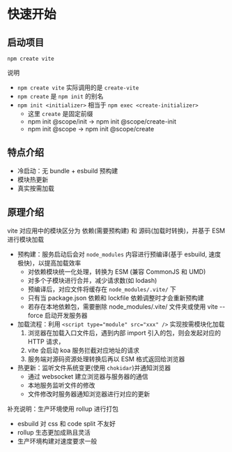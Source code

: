 # 快速开始

## 启动项目

```shell
npm create vite
```

说明

- `npm create vite` 实际调用的是 `create-vite`
- `npm create` 是 `npm init` 的别名
- `npm init <initializer>` 相当于 `npm exec <create-initializer>`
  - 这里 `create` 是固定前缀
  - npm init @scope/init -> npm init @scope/create-init
  - npm init @scope -> npm init @scope/create

## 特点介绍

- 冷启动：无 bundle + esbuild 预构建
- 模块热更新
- 真实按需加载

## 原理介绍

vite 对应用中的模块区分为 依赖(需要预构建) 和 源码(加载时转换)，并基于 ESM 进行模块加载

- 预构建：服务启动后会对 `node_modules` 内容进行预编译(基于 esbuild, 速度极快)，以提高加载效率
  - 对依赖模块统一化处理，转换为 ESM (兼容 CommonJS 和 UMD)
  - 对多个子模块进行合并，减少请求数(如 lodash)
  - 预编译后，对应文件将缓存在 `node_modules/.vite/` 下
  - 只有当 package.json 依赖和 lockfile 依赖调整时才会重新预构建
  - 若存在本地依赖包，需要删除 node_modules/.vite/ 文件夹或使用 vite --force 启动开发服务器
- 加载流程：利用 `<script type="module" src="xxx" />` 实现按需模块化加载
  1. 浏览器在加载入口文件后，遇到内部 import 引入的包，则会发起对应的 HTTP 请求，
  2. vite 会启动 koa 服务拦截对应地址的请求
  3. 服务端对源码资源处理转换后再以 ESM 格式返回给浏览器
- 热更新：监听文件系统变更(使用 `chokidar`)并通知浏览器
  - 通过 websocket 建立浏览器与服务器的通信
  - 本地服务监听文件的修改
  - 文件修改时服务器通知浏览器进行对应的更新

补充说明：生产环境使用 rollup 进行打包

- esbuild 对 css 和 code split 不友好
- rollup 生态更加成熟且灵活
- 生产环境构建对速度要求一般
